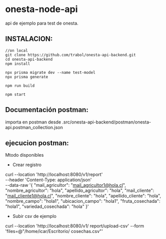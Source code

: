 # onesta-node-api  
api de ejemplo para test de onesta.     


## INSTALACION: 
``` 
//on local
git clone https://github.com/trabol/onesta-api-backend.git
cd onesta-api-backend
npm install

npx prisma migrate dev --name test-model
npx prisma generate

npm run build
 
npm start
```

## Documentación postman: 

importa en postman desde .src/onesta-api-backend/postman/onesta-api.postman_collection.json

## ejecucion postman: 

Mtodo disponibles   
- Crear registro

curl --location 'http://localhost:8080/v1/report' \
--header 'Content-Type: application/json' \
--data-raw '{
    "mail_agricultor": "mail_agricultor1@hola.cl",
    "nombre_agricultor": "hola",
    "apellido_agricultor": "hola",
    "mail_cliente": "mail_cliente1@hola.cl",
    "nombre_cliente": "hola",
    "apellido_cliente": "hola",
    "nombre_campo": "hola1",
    "ubicacion_campo": "hola1",
    "fruta_cosechada": "hola1",
    "variedad_cosechada": "hola"
}' 

- Subir csv de ejemplo 

curl --location 'http://localhost:8080/v1/    report/upload-csv' \--form 'files=@"/home/icar/Escritorio/    cosechas.csv"'




